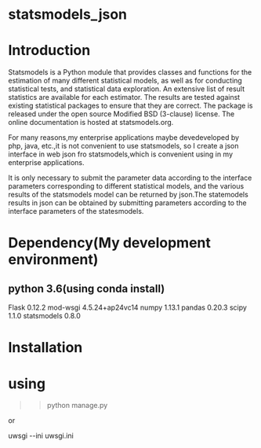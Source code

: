 # statsmodels_json

# Introduction

Statsmodels is a Python module that provides classes and functions for the estimation of many different statistical models, as well as for conducting statistical tests, and statistical data exploration. An extensive list of result statistics are available for each estimator. The results are tested against existing statistical packages to ensure that they are correct. The package is released under the open source Modified BSD (3-clause) license. The online documentation is hosted at statsmodels.org.

For many reasons,my enterprise applications maybe devedeveloped by php, java, etc.,it is not convenient to use statsmodels, so I create a json interface in web json fro statsmodels,which is convenient using in my enterprise applications. 

It is only necessary to submit the parameter data according to the interface parameters corresponding to different statistical models, and the various results of the statsmodels model can be returned by json.The statemodels results in json can be obtained by submitting parameters according to the interface parameters of the statesmodels.

# Dependency(My development environment)
## python 3.6(using conda install)

Flask                    0.12.2
mod-wsgi                 4.5.24+ap24vc14
numpy                    1.13.1
pandas                   0.20.3
scipy                    1.1.0
statsmodels              0.8.0


# Installation

# using

>>python manage.py

or

uwsgi --ini uwsgi.ini
